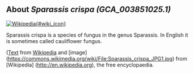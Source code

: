 
About *Sparassis crispa (GCA\_003851025.1)* 
--------------------------------------------------------------

[![Wikipedia](/img/wikipedia_logo_v2_en.png){#wiki_icon}](http://en.wikipedia.org/wiki/Sparassis_crispa)

Sparassis crispa is a species of fungus in the genus Sparassis. In English it is
sometimes called cauliflower fungus.

([Text](http://en.wikipedia.org/wiki/Sparassis_crispa) from [Wikipedia](http://en.wikipedia.org/) 
and [image] (https://commons.wikimedia.org/wiki/File:Sparassis_crispa_JPG1.jpg) from [Wikipedia] (http://en.wikipedia.org), the free encyclopaedia.
